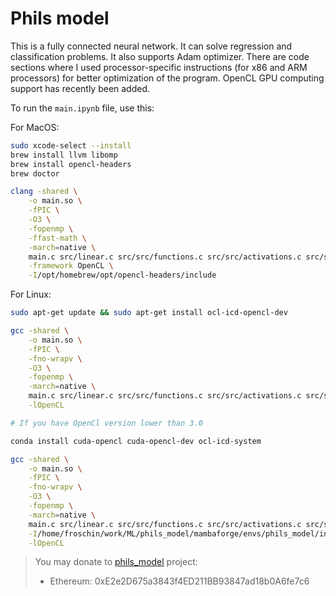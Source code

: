 # Phils model

This is a fully connected neural network. It can solve regression and classification problems. It also supports Adam optimizer. There are code sections where I used processor-specific instructions (for x86 and ARM processors) for better optimization of the program. OpenCL GPU computing support has recently been added.

To run the `main.ipynb` file, use this:

For MacOS:

```sh
sudo xcode-select --install
brew install llvm libomp
brew install opencl-headers
brew doctor

clang -shared \
    -o main.so \
    -fPIC \
    -O3 \
    -fopenmp \
    -ffast-math \
    -march=native \
    main.c src/linear.c src/src/functions.c src/src/activations.c src/src/loss.c src/src/init.c src/src/json.c src/src/adam.c src/src/forward.c src/src/backward.c src/src/logger.c src/src/predict.c \
    -framework OpenCL \
    -I/opt/homebrew/opt/opencl-headers/include
```

For Linux:

```sh
sudo apt-get update && sudo apt-get install ocl-icd-opencl-dev

gcc -shared \
    -o main.so \
    -fPIC \
    -fno-wrapv \
    -O3 \
    -fopenmp \
    -march=native \
    main.c src/linear.c src/src/functions.c src/src/activations.c src/src/loss.c src/src/init.c src/src/json.c src/src/adam.c src/src/forward.c src/src/backward.c src/src/logger.c src/src/predict.c \
    -lOpenCL

# If you have OpenCl version lower than 3.0

conda install cuda-opencl cuda-opencl-dev ocl-icd-system

gcc -shared \
    -o main.so \
    -fPIC \
    -fno-wrapv \
    -O3 \
    -fopenmp \
    -march=native \
    main.c src/linear.c src/src/functions.c src/src/activations.c src/src/loss.c src/src/init.c src/src/json.c src/src/adam.c src/src/forward.c src/src/backward.c src/src/logger.c src/src/predict.c \
    -I/home/froschin/work/ML/phils_model/mambaforge/envs/phils_model/include \
    -lOpenCL
```

> You may donate to [phils_model](https://github.com/PHILIPP111007/ML/tree/main/phils_model) project:
>
> * Ethereum: 0xE2e2D675a3843f4ED211BB93847ad18b0A6fe7c6
